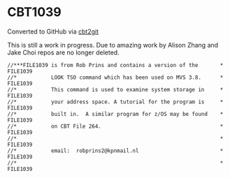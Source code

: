 # CBT1039
Converted to GitHub via [cbt2git](https://github.com/wizardofzos/cbt2git)

This is still a work in progress. 
Due to amazing work by Alison Zhang and Jake Choi repos are no longer deleted.

```
//***FILE1039 is from Rob Prins and contains a version of the       *   FILE1039
//*           LOOK TSO command which has been used on MVS 3.8.      *   FILE1039
//*           This command is used to examine system storage in     *   FILE1039
//*           your address space. A tutorial for the program is     *   FILE1039
//*           built in.  A similar program for z/OS may be found    *   FILE1039
//*           on CBT File 264.                                      *   FILE1039
//*                                                                 *   FILE1039
//*           email:  robprins2@kpnmail.nl                          *   FILE1039
//*                                                                 *   FILE1039
```
